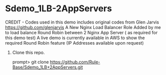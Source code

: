 # Sdemo_1LB-2AppServers
CREDIT - Codes used in this demo includes original codes from Glen Jarvis 
https://github.com/glenjarvis
A New Nginx Load Balancer Role Added by me to load balance Round Robin between 2 Nginx App Server ( as required for this demo test)
A live demo is currently available in AWS to show the required Round Robin feature (IP Addresses available upon request)



1. Clone this repo.

    prompt> git clone https://github.com/Rule-Base/Sdemo_1LB+2AppServers.git
